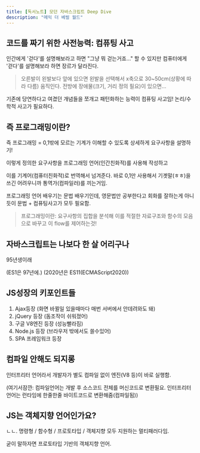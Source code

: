 ```yaml
---
title: [독서노트] 모던 자바스크립트 Deep Dive
description: "메익 더 베럴 월드"
---
```


## 코드를 짜기 위한 사전능력: 컴퓨팅 사고

인간에게 '걷다'를 설명해보라고 하면 "그냥 뭐 걷는거죠..." 할 수 있지만
컴퓨터에게 '걷다'를 설명해보라 하면 장르가 달라진다.

> 오른발이 왼발보다 앞에 있으면 왼발을 선택해서 x축으로 30~50cm(상황에 따라 다름) 움직인다. 전방에 장애물(크기, 거리 정의 필요)이 있으면...

기존에 당연하다고 여겼던 개념들을 쪼개고 패턴화하는 능력이 컴퓨팅 사고임! 논리/수학적 사고가 필요하다.

## 즉 프로그래밍이란?

즉 프로그래밍 = 0,1밖에 모르는 기계가 이해할 수 있도록 상세하게 요구사항을 설명하기!

이렇게 정의한 요구사항을 프로그래밍 언어(인간친화적)를 사용해 작성하고

이를 기계어(컴퓨터친화적)로 번역해서 넘겨준다. 바로 0,1만 사용해서 기곗말(ㅎㅎ)을 쓰긴 어려우니까 통역가(컴파일러)를 끼는거임.

프로그래밍 언어 배우기는 문법 배우기인데, 영문법만 공부한다고 회화를 잘하는게 아니듯이 문법 + 컴퓨팅사고가 모두 필요함.

> 프로그래밍이란: 요구사항의 집합을 분석해 이를 적절한 자료구조와 함수의 모음으로 바꾸고 이 flow를 제어하는것!

## 자바스크립트는 나보다 한 살 어리구나

95년생이래

(ES1은 97년에.) (2020년은 ES11(ECMAScript2020))

## JS성장의 키포인트들

1. Ajax등장 (화면 바뀔일 있을때마다 매번 서버에서 안데려와도 돼)
2. jQuery 등장 (돔조작이 쉬워졌어)
3. 구글 V8엔진 등장 (성능빨라짐)
4. Node.js 등장 (브라우저 밖에서도 쓸수있어)
5. SPA 프레임워크 등장

## 컴파일 안해도 되지롱

인터프리터 언어라서 개발자가 별도 컴파일 없이 엔진(V8 등)이 바로 실행함.

(여기서잠깐: 컴파일언어는 개발 후 소스코드 전체를 머신코드로 변환필요. 인터프리터 언어는 런타임에 한줄한줄 바이트코드로 변환해줌(컴파일됨))

## JS는 객체지향 언어인가요?

ㄴㄴ. 명령형 / 함수형 / 프로토타입 / 객체지향 모두 지원하는 멀티패러다임.

굳이 말하자면 프로토타입 기반의 객체지향 언어.

